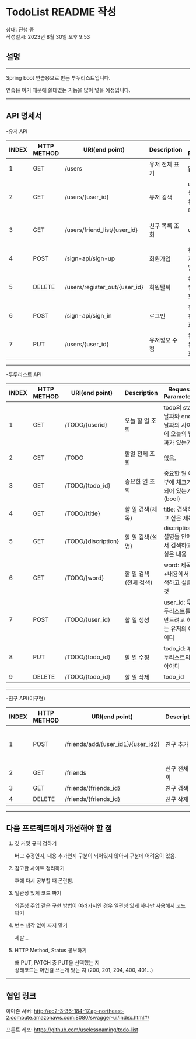 # TodoList README 작성

상태: 진행 중  
작성일시: 2023년 8월 30일 오후 9:53

## 설명

---

Spring boot 연습용으로 만든 투두리스트입니다.

연습용 이기 때문에 쓸데없는 기능을 많이 넣을 예정입니다.

---

## API 명세서

-유저 API

| INDEX | HTTP METHOD | URI(end point) | Description | Request Parameters | Response Parameters | HTTP Status | etc. |
| --- | --- | --- | --- | --- | --- | --- | --- |
| 1 | GET | /users | 유저 전체 표기 | 없음 |  |  |  |
| 2 | GET | /users/{user_id} | 유저 검색 | user_id: 검색하고싶은 유저의 아이디 |  |  |  |
| 3 | GET | /users/friend_list/{user_id} | 친구 목록 조회 | user_id |  |  | 미구현 |
| 4 | POST | /sign-api/sign-up | 회원가입 | 유저 이름,  유저 이메일 비밀번호, |  |  |  |
| 5 | DELETE | /users/register_out/{user_id} | 회원탈퇴 | 유저 아이디, 유저 비밀번호 |  |  | 미구현 |
| 6 | POST | /sign-api/sign_in | 로그인 | 유저 아이디, 유저 비밀번호 |  |  |  |
| 7 | PUT | /users/{user_id} | 유저정보 수정 | 유저 아이디, 유저 비밀번호 |  |  |  |

---

-투두리스트 API

| INDEX | HTTP METHOD | URI(end point) | Description | Request Parameters | Response Parameters | HTTP Status | etc. |
| --- | --- | --- | --- | --- | --- | --- | --- |
| 1 | GET | /TODO/{userid} | 오늘 할 일 조회 | todo의 start날짜와 end 날짜의 사이에 오늘의 날짜가 있는가. |  |  |  |
| 2 | GET | /TODO | 할일 전체 조회 | 없음. |  |  |  |
| 3 | GET | /TODO/{todo_id} | 중요한 일 조회  | 중요한 일 여부에 체크가 되어 있는가.(bool) |  |  |  |
| 4 | GET | /TODO/{title} | 할 일 검색(제목) | title: 검색하고 싶은 제목 |  |  |  |
| 5 | GET | /TODO/{discription} | 할 일 검색(설명) | discription: 설명들 안에서 검색하고 싶은 내용 |  |  |  |
| 6 | GET | /TODO/{word} | 할 일 검색 (전체 검색) | word: 제목+내용에서 검색하고 싶은 것 |  |  | 미구현 |
| 7 | POST | /TODO/{user_id} | 할 일 생성 | user_id: 투두리스트를 만드려고 하는 유저의 아이디 |  |  |  |
| 8 | PUT | /TODO/{todo_id} | 할 일 수정 | todo_id: 투두리스트의 아아디 |  |  |  |
| 9 | DELETE | /TODO/{todo_id} | 할 일 삭제 | todo_id |  |  |  |

---

-친구 API(미구현)

| INDEX | HTTP METHOD | URI(end point) | Description | Request Parameters | Response Parameters | HTTP Status | etc. |
| --- | --- | --- | --- | --- | --- | --- | --- |
| 1 | POST | /friends/add/{user_id1}/{user_id2} | 친구 추가 | user_id1: 추가하는 친구 user_id2: 추가받는 친구 |  |  |  |
| 2 | GET | /friends | 친구 전체 조회 |  |  |  |  |
| 3 | GET | /friends/{friends_id} | 친구 검색 | 친구 아이디 |  |  |  |
| 4 | DELETE | /friends/{friends_id} | 친구 삭제 |  |  |  |  |

---

## 다음 프로젝트에서 개선해야 할 점

1. 깃 커밋 규칙 정하기
    
    버그 수정인지, 내용 추가인지 구분이 되어있지 않아서 구분에 어려움이 있음.  
    
2. 참고한 사이트 정리하기
    
    후에 다시 공부할 때 곤란함.
    
3. 일관성 있게 코드 짜기
    
    의존성 주입 같은 구현 방법이 여러가지인 경우 일관성 있게 하나만 사용해서 코드 짜기 
    
4. 변수 생각 없이 짜지 말기
    
    제발…

5. HTTP Method, Status 공부하기

    왜 PUT, PATCH 중 PUT을 선택했는 지  
    상태코드는 어떤걸 쓰는게 맞는 지 (200, 201, 204, 400, 401...)


---

## 협업 링크
아마존 서버:
http://ec2-3-36-184-17.ap-northeast-2.compute.amazonaws.com:8080/swagger-ui/index.html#/

프론트 레포:
https://github.com/uselessnaming/todo-list
    
